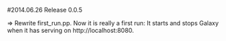 #2014.06.26 Release 0.0.5

=> Rewrite first_run.pp. Now it is really a first run:
It starts and stops Galaxy when it has serving on http://localhost:8080.
